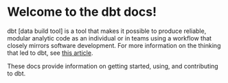 # Welcome to the dbt docs!

dbt [data build tool] is a tool that makes it possible to produce reliable, modular analytic code as an individual or in teams using a workflow that closely mirrors software development. For more information on the thinking that led to dbt, see [this article](https://medium.com/analyst-collective/building-a-mature-analytics-workflow-the-analyst-collective-viewpoint-7653473ef05b).

These docs provide information on getting started, using, and contributing to dbt.
